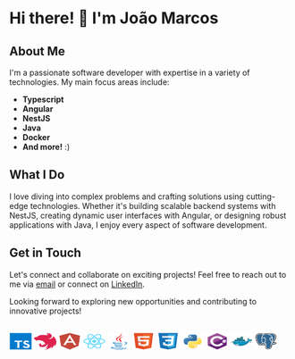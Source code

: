 # Hi there! 👋 I'm João Marcos

## About Me
I'm a passionate software developer with expertise in a variety of technologies. My main focus areas include:

- **Typescript**
- **Angular**
- **NestJS**
- **Java**
- **Docker**
- **And more!** :)

## What I Do
I love diving into complex problems and crafting solutions using cutting-edge technologies. Whether it's building scalable backend systems with NestJS, creating dynamic user interfaces with Angular, or designing robust applications with Java, I enjoy every aspect of software development.

## Get in Touch
Let's connect and collaborate on exciting projects! Feel free to reach out to me via [email](mailto:joaomarcostomaz70@gmail.com) or connect on [LinkedIn]([https://www.linkedin.com/in/your-profile/](https://www.linkedin.com/in/joao-marcos-tomaz-dos-santos/)).

Looking forward to exploring new opportunities and contributing to innovative projects!


<div style="display: inline_block"><br>
  <img align="center" alt="Joao-Ts" height="30" width="40" src="https://raw.githubusercontent.com/devicons/devicon/master/icons/typescript/typescript-plain.svg">
  <img align="center" alt="Joao-NestJS" height="30" width="40" src="https://raw.githubusercontent.com/devicons/devicon/master/icons/nestjs/nestjs-plain.svg">
  <img align="center" alt="Joao-Angular" height="30" width="40" src="https://raw.githubusercontent.com/devicons/devicon/master/icons/angularjs/angularjs-plain.svg">
  <img align="center" alt="Joao-React" height="30" width="40" src="https://raw.githubusercontent.com/devicons/devicon/master/icons/react/react-original.svg">
  <img align="center" alt="Joao-Java" height="30" width="40" src="https://raw.githubusercontent.com/devicons/devicon/master/icons/java/java-original.svg">
  <img align="center" alt="Joao-HTML" height="30" width="40" src="https://raw.githubusercontent.com/devicons/devicon/master/icons/html5/html5-original.svg">
  <img align="center" alt="Joao-CSS" height="30" width="40" src="https://raw.githubusercontent.com/devicons/devicon/master/icons/css3/css3-original.svg">
  <img align="center" alt="Joao-Python" height="30" width="40" src="https://raw.githubusercontent.com/devicons/devicon/master/icons/python/python-original.svg">
  <img align="center" alt="Joao-Csharp" height="30" width="40" src="https://raw.githubusercontent.com/devicons/devicon/master/icons/csharp/csharp-original.svg">
  <img align="center" alt="Joao-Docker" height="30" width="40" src="https://raw.githubusercontent.com/devicons/devicon/master/icons/docker/docker-original.svg">
  <img align="center" alt="Joao-Postgresql" height="30" width="40" src="https://raw.githubusercontent.com/devicons/devicon/master/icons/postgresql/postgresql-original.svg">
</div>

